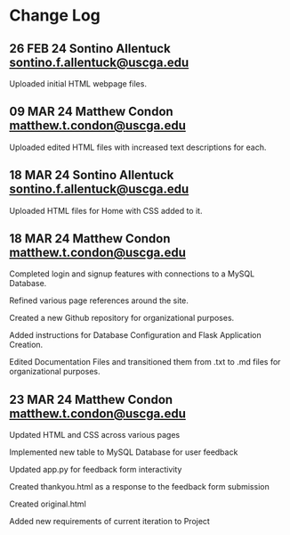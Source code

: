 # Change Log



## 26 FEB 24     Sontino Allentuck <sontino.f.allentuck@uscga.edu>

Uploaded initial HTML webpage files.



## 09 MAR 24     Matthew Condon <matthew.t.condon@uscga.edu>

Uploaded edited HTML files with increased text descriptions for each.



## 18 MAR 24     Sontino Allentuck <sontino.f.allentuck@uscga.edu>

Uploaded HTML files for Home with CSS added to it.



## 18 MAR 24     Matthew Condon <matthew.t.condon@uscga.edu>

Completed login and signup features with connections to a MySQL Database.

Refined various page references around the site.

Created a new Github repository for organizational purposes.

Added instructions for Database Configuration and Flask Application Creation.

Edited Documentation Files and transitioned them from .txt to .md files for organizational purposes.



## 23 MAR 24     Matthew Condon <matthew.t.condon@uscga.edu>

Updated HTML and CSS across various pages

Implemented new table to MySQL Database for user feedback

Updated app.py for feedback form interactivity

Created thankyou.html as a response to the feedback form submission

Created original.html

Added new requirements of current iteration to Project

